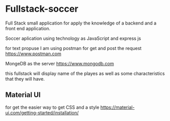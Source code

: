 # Fullstack-soccer
Full Stack small application for apply the knowledge of a backend and a front end application.

Soccer aplication using technology as JavaScript and express js 

for text propuse I am using postman for get and post the request
https://www.postman.com

MongeDB as the server 
https://www.mongodb.com

this fullstack will display name of the playes as well as some characteristics that they will have.
## Material UI 
for get the easier way to get CSS and a style
https://material-ui.com/getting-started/installation/
